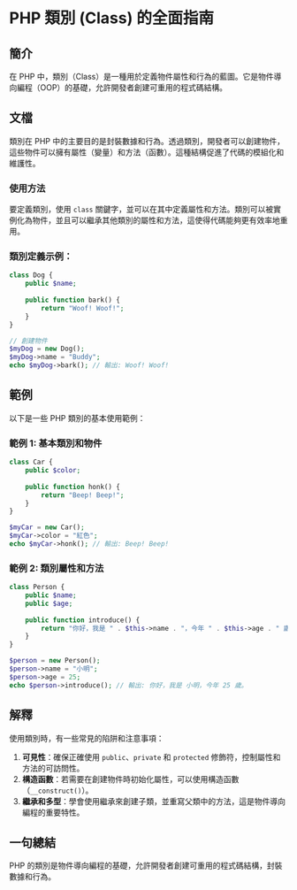 <!--
Meta Description: # PHP 類別 (Class) 的全面指南 ## 簡介 在 PHP 中，類別（Class）是一種用於定義物件屬性和行為的藍圖。它是物件導向編程（OOP）的基礎，允許開發者創建可重用的程式碼結構。 ## 文檔 類別在 PHP 中的主要目的是封裝數據和行為。透過類別，開發者可以創建物件，這些物件可以擁...
Meta Keywords: php, public, class, person, name
-->

# PHP 類別 (Class) 的全面指南 

## 簡介
在 PHP 中，類別（Class）是一種用於定義物件屬性和行為的藍圖。它是物件導向編程（OOP）的基礎，允許開發者創建可重用的程式碼結構。

## 文檔
類別在 PHP 中的主要目的是封裝數據和行為。透過類別，開發者可以創建物件，這些物件可以擁有屬性（變量）和方法（函數）。這種結構促進了代碼的模組化和維護性。

### 使用方法
要定義類別，使用 `class` 關鍵字，並可以在其中定義屬性和方法。類別可以被實例化為物件，並且可以繼承其他類別的屬性和方法，這使得代碼能夠更有效率地重用。

### 類別定義示例：
```php
class Dog {
    public $name;
    
    public function bark() {
        return "Woof! Woof!";
    }
}

// 創建物件
$myDog = new Dog();
$myDog->name = "Buddy";
echo $myDog->bark(); // 輸出: Woof! Woof!
```

## 範例
以下是一些 PHP 類別的基本使用範例：

### 範例 1: 基本類別和物件
```php
class Car {
    public $color;
    
    public function honk() {
        return "Beep! Beep!";
    }
}

$myCar = new Car();
$myCar->color = "紅色";
echo $myCar->honk(); // 輸出: Beep! Beep!
```

### 範例 2: 類別屬性和方法
```php
class Person {
    public $name;
    public $age;
    
    public function introduce() {
        return "你好，我是 " . $this->name . "，今年 " . $this->age . " 歲。";
    }
}

$person = new Person();
$person->name = "小明";
$person->age = 25;
echo $person->introduce(); // 輸出: 你好，我是 小明，今年 25 歲。
```

## 解釋
使用類別時，有一些常見的陷阱和注意事項：

1. **可見性**：確保正確使用 `public`、`private` 和 `protected` 修飾符，控制屬性和方法的可訪問性。
2. **構造函數**：若需要在創建物件時初始化屬性，可以使用構造函數（`__construct()`）。
3. **繼承和多型**：學會使用繼承來創建子類，並重寫父類中的方法，這是物件導向編程的重要特性。

## 一句總結
PHP 的類別是物件導向編程的基礎，允許開發者創建可重用的程式碼結構，封裝數據和行為。